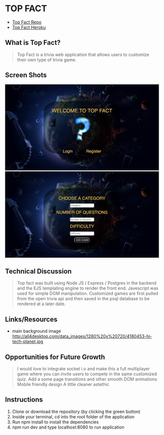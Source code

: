 # TOP FACT
* [Top Fact Repo](https://github.com/jdiperi88/trivia)
* [Top Fact Heroku](https://enigmatic-coast-60319.herokuapp.com/)

## What is Top Fact?

> Top Fact is a trivia web application that allows users to customize their own type of trivia game.

## Screen Shots
![alt text](public/images/login.png "Login")
![alt text](public/images/gameSelection.png "Game Selection")


## Technical Discussion

> Top fact was built using Node JS / Express / Postgres in the backend and the EJS templating engine to render the front end. Javescript was used for simple DOM manipulation.
> Customized games are first pulled from the open trivia api and then saved in the psql database to be rendered at a later date. 

## Links/Resources

* main background image 
http://all4desktop.com/data_images/1280%20x%20720/4180453-hi-tech-planet.jpg


## Opportunities for Future Growth

> I would love to integrate socket i.o and make this a full multiplayer game where you can invite users to compete in the same customized quiz.
> Add a some page transitions and other smooth DOM animations
> Mobile friendly design
> A little cleaner astethic 

## Instructions

1. Clone or download the repository (by clicking the green button)
2. Inside your terminal, cd into the root folder of the application
3. Run npm install to install the dependencies
4. npm run dev and type localhost:8080 to run application








```




